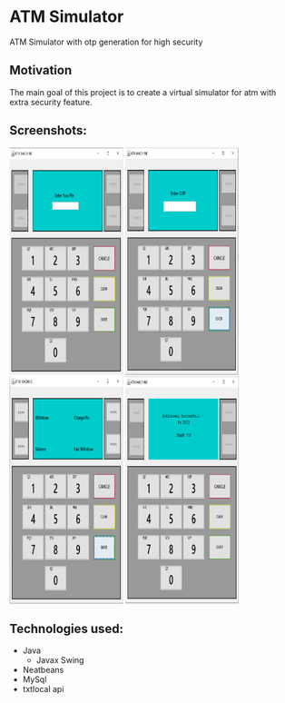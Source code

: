 # ATM Simulator
ATM Simulator with otp generation for high security

## Motivation
The main goal of this project is to create a virtual simulator for atm with extra security feature.

## Screenshots:
<img src="https://github.com/ZisanAalam/ATM/blob/main/screenshots/image1.PNG" width="200" height="400" />
<img src="https://github.com/ZisanAalam/ATM/blob/main/screenshots/image2.PNG" width="200" height="400" />
<img src="https://github.com/ZisanAalam/ATM/blob/main/screenshots/image3.PNG" width="200" height="400" />
<img src="https://github.com/ZisanAalam/ATM/blob/main/screenshots/image4.PNG" width="200" height="400" />


## Technologies used:
* Java 
   * Javax Swing
* Neatbeans
* MySql
* txtlocal api

